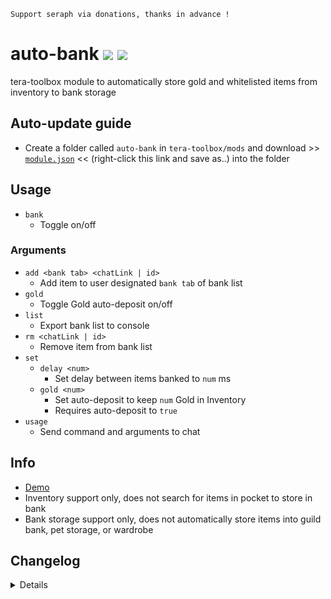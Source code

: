 ```
Support seraph via donations, thanks in advance !
```

# auto-bank [![](https://img.shields.io/badge/paypal-donate-333333.svg?colorA=0070BA&colorB=333333)](https://www.paypal.me/seraphinush) [![](https://img.shields.io/badge/patreon-pledge-333333.svg?colorA=F96854&colorB=333333)](https://www.patreon.com/seraphinush)
tera-toolbox module to automatically store gold and whitelisted items from inventory to bank storage

## Auto-update guide
- Create a folder called `auto-bank` in `tera-toolbox/mods` and download >> [`module.json`](https://raw.githubusercontent.com/seraphinush-gaming/auto-bank/master/module.json) << (right-click this link and save as..) into the folder

## Usage
- `bank`
  - Toggle on/off
### Arguments
- `add <bank tab> <chatLink | id>`
  - Add item to user designated `bank tab` of bank list
- `gold`
  - Toggle Gold auto-deposit on/off
- `list`
  - Export bank list to console
- `rm <chatLink | id>`
  - Remove item from bank list
- `set`
  - `delay <num>`
    - Set delay between items banked to `num` ms
  - `gold <num>`
    - Set auto-deposit to keep `num` Gold in Inventory
    - Requires auto-deposit to `true`
- `usage`
  - Send command and arguments to chat

## Info
- [Demo](https://streamable.com/zs550j)
- Inventory support only, does not search for items in pocket to store in bank
- Bank storage support only, does not automatically store items into guild bank, pet storage, or wardrobe

## Changelog
<details>

    1.02
    - Added `gold` option
    1.01
    - Added `usage` option
    1.00
    - Initial online commit

</details>